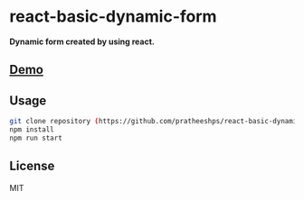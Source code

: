 # react-basic-dynamic-form
**Dynamic form created by using react.**
## [Demo](https://codesandbox.io/embed/github/pratheeshps/react-basic-dynamic-form/tree/main/?fontsize=14&hidenavigation=1&theme=dark) 

## Usage

```sh
git clone repository (https://github.com/pratheeshps/react-basic-dynamic-form.git)
npm install
npm run start
```



## License
MIT

